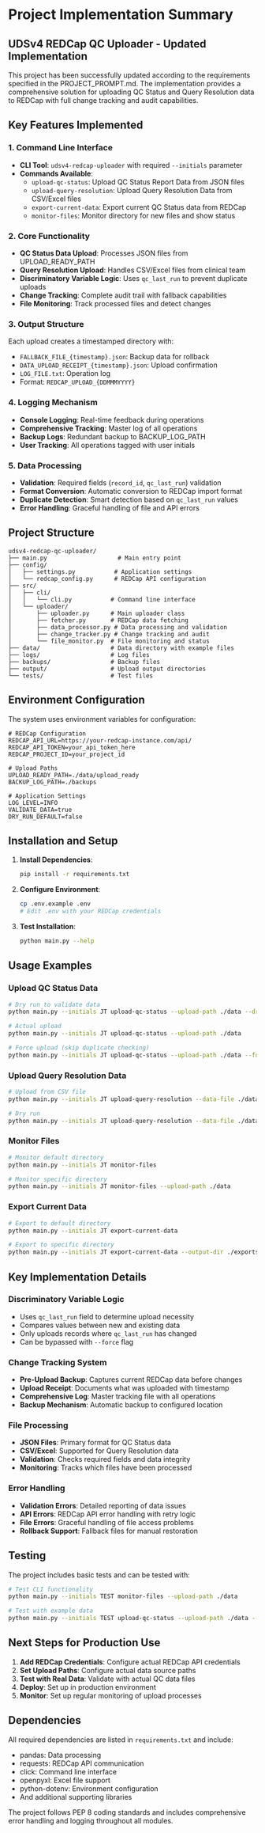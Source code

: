 # Project Implementation Summary

## UDSv4 REDCap QC Uploader - Updated Implementation

This project has been successfully updated according to the requirements specified in the PROJECT_PROMPT.md. The implementation provides a comprehensive solution for uploading QC Status and Query Resolution data to REDCap with full change tracking and audit capabilities.

## Key Features Implemented

### 1. Command Line Interface
- **CLI Tool**: `udsv4-redcap-uploader` with required `--initials` parameter
- **Commands Available**:
  - `upload-qc-status`: Upload QC Status Report Data from JSON files
  - `upload-query-resolution`: Upload Query Resolution Data from CSV/Excel files
  - `export-current-data`: Export current QC Status data from REDCap
  - `monitor-files`: Monitor directory for new files and show status

### 2. Core Functionality
- **QC Status Data Upload**: Processes JSON files from UPLOAD_READY_PATH
- **Query Resolution Upload**: Handles CSV/Excel files from clinical team
- **Discriminatory Variable Logic**: Uses `qc_last_run` to prevent duplicate uploads
- **Change Tracking**: Complete audit trail with fallback capabilities
- **File Monitoring**: Track processed files and detect changes

### 3. Output Structure
Each upload creates a timestamped directory with:
- `FALLBACK_FILE_{timestamp}.json`: Backup data for rollback
- `DATA_UPLOAD_RECEIPT_{timestamp}.json`: Upload confirmation
- `LOG_FILE.txt`: Operation log
- Format: `REDCAP_UPLOAD_{DDMMMYYYY}`

### 4. Logging Mechanism
- **Console Logging**: Real-time feedback during operations
- **Comprehensive Tracking**: Master log of all operations
- **Backup Logs**: Redundant backup to BACKUP_LOG_PATH
- **User Tracking**: All operations tagged with user initials

### 5. Data Processing
- **Validation**: Required fields (`record_id`, `qc_last_run`) validation
- **Format Conversion**: Automatic conversion to REDCap import format
- **Duplicate Detection**: Smart detection based on `qc_last_run` values
- **Error Handling**: Graceful handling of file and API errors

## Project Structure

```
udsv4-redcap-qc-uploader/
├── main.py                    # Main entry point
├── config/
│   ├── settings.py           # Application settings
│   └── redcap_config.py      # REDCap API configuration
├── src/
│   ├── cli/
│   │   └── cli.py           # Command line interface
│   └── uploader/
│       ├── uploader.py      # Main uploader class
│       ├── fetcher.py       # REDCap data fetching
│       ├── data_processor.py # Data processing and validation
│       ├── change_tracker.py # Change tracking and audit
│       └── file_monitor.py  # File monitoring and status
├── data/                    # Data directory with example files
├── logs/                    # Log files
├── backups/                 # Backup files
├── output/                  # Upload output directories
└── tests/                   # Test files
```

## Environment Configuration

The system uses environment variables for configuration:

```env
# REDCap Configuration
REDCAP_API_URL=https://your-redcap-instance.com/api/
REDCAP_API_TOKEN=your_api_token_here
REDCAP_PROJECT_ID=your_project_id

# Upload Paths
UPLOAD_READY_PATH=./data/upload_ready
BACKUP_LOG_PATH=./backups

# Application Settings
LOG_LEVEL=INFO
VALIDATE_DATA=true
DRY_RUN_DEFAULT=false
```

## Installation and Setup

1. **Install Dependencies**:
   ```bash
   pip install -r requirements.txt
   ```

2. **Configure Environment**:
   ```bash
   cp .env.example .env
   # Edit .env with your REDCap credentials
   ```

3. **Test Installation**:
   ```bash
   python main.py --help
   ```

## Usage Examples

### Upload QC Status Data
```bash
# Dry run to validate data
python main.py --initials JT upload-qc-status --upload-path ./data --dry-run

# Actual upload
python main.py --initials JT upload-qc-status --upload-path ./data

# Force upload (skip duplicate checking)
python main.py --initials JT upload-qc-status --upload-path ./data --force
```

### Upload Query Resolution Data
```bash
# Upload from CSV file
python main.py --initials JT upload-query-resolution --data-file ./data/queries.csv

# Dry run
python main.py --initials JT upload-query-resolution --data-file ./data/queries.csv --dry-run
```

### Monitor Files
```bash
# Monitor default directory
python main.py --initials JT monitor-files

# Monitor specific directory
python main.py --initials JT monitor-files --upload-path ./data
```

### Export Current Data
```bash
# Export to default directory
python main.py --initials JT export-current-data

# Export to specific directory
python main.py --initials JT export-current-data --output-dir ./exports
```

## Key Implementation Details

### Discriminatory Variable Logic
- Uses `qc_last_run` field to determine upload necessity
- Compares values between new and existing data
- Only uploads records where `qc_last_run` has changed
- Can be bypassed with `--force` flag

### Change Tracking System
- **Pre-Upload Backup**: Captures current REDCap data before changes
- **Upload Receipt**: Documents what was uploaded with timestamp
- **Comprehensive Log**: Master tracking file with all operations
- **Backup Mechanism**: Automatic backup to configured location

### File Processing
- **JSON Files**: Primary format for QC Status data
- **CSV/Excel**: Supported for Query Resolution data
- **Validation**: Checks required fields and data integrity
- **Monitoring**: Tracks which files have been processed

### Error Handling
- **Validation Errors**: Detailed reporting of data issues
- **API Errors**: REDCap API error handling with retry logic
- **File Errors**: Graceful handling of file access problems
- **Rollback Support**: Fallback files for manual restoration

## Testing

The project includes basic tests and can be tested with:

```bash
# Test CLI functionality
python main.py --initials TEST monitor-files --upload-path ./data

# Test with example data
python main.py --initials TEST upload-qc-status --upload-path ./data --dry-run
```

## Next Steps for Production Use

1. **Add REDCap Credentials**: Configure actual REDCap API credentials
2. **Set Upload Paths**: Configure actual data source paths
3. **Test with Real Data**: Validate with actual QC data files
4. **Deploy**: Set up in production environment
5. **Monitor**: Set up regular monitoring of upload processes

## Dependencies

All required dependencies are listed in `requirements.txt` and include:
- pandas: Data processing
- requests: REDCap API communication
- click: Command line interface
- openpyxl: Excel file support
- python-dotenv: Environment configuration
- And additional supporting libraries

The project follows PEP 8 coding standards and includes comprehensive error handling and logging throughout all modules.

